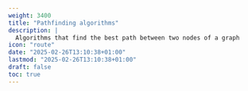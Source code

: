 ```yaml
---
weight: 3400
title: "Pathfinding algorithms"
description: |
  Algorithms that find the best path between two nodes of a graph
icon: "route"
date: "2025-02-26T13:10:38+01:00"
lastmod: "2025-02-26T13:10:38+01:00"
draft: false
toc: true
---
```

